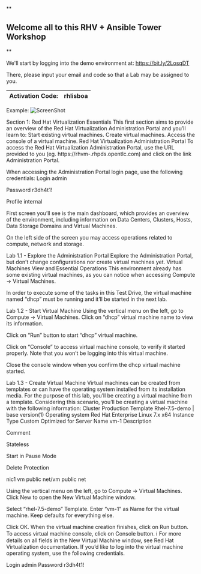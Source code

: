 **
## Welcome all to this RHV + Ansible Tower Workshop
**

We'll start by logging into the demo environment at: https://bit.ly/2LosqDT

There, please input your email and code so that a Lab may be assigned to you.

|Activation Code:|rhlisboa|
|-|--|

Example:
![ScreenShot](https://raw.github.com/Ansible-RH-Madrid/RHV-Ansible-Workshop/blob/master/images/example_get_guid.png)

Section 1: Red Hat Virtualization Essentials
This first section aims to provide an overview of the Red Hat Virtualization Administration Portal and you’ll learn to:
Start existing virtual machines.
Create virtual machines. 
Access the console of a virtual machine.
Red Hat Virtualization Administration Portal
To access the Red Hat Virtualization Administration Portal, use the URL provided to you (eg. https://rhvm-<GUID>.rhpds.opentlc.com) and click on the link Administration Portal.



When accessing the Administration Portal login page, use the following credentials:
Login
admin

Password
r3dh4t1!

Profile
internal


First screen you’ll see is the main dashboard, which provides an overview of the environment, including information on Data Centers, Clusters, Hosts, Data Storage Domains and Virtual Machines.

On the left side of the screen you may access operations related to compute, network and storage.

 Lab 1.1 - Explore the Administration Portal
Explore the Administration Portal, but don’t change configurations nor create virtual machines yet.
Virtual Machines View and Essential Operations
This environment already has some existing virtual machines, as you can notice when accessing Compute → Virtual Machines.


In order to execute some of the tasks in this Test Drive, the virtual machine named “dhcp” must be running and it’ll be started in the next lab. 

Lab 1.2 - Start Virtual Machine 
Using the vertical menu on the left, go to Compute → Virtual Machines.
Click on “dhcp” virtual machine name to view its information.

Click on “Run” button to start “dhcp” virtual machine.

Click on “Console” to access virtual machine console, to verify it started properly. Note that you won’t be logging into this virtual machine.

Close the console window when you confirm the dhcp virtual machine started.

Lab 1.3 - Create Virtual Machine 
Virtual machines can be created from templates or can have the operating system installed from its installation media. For the purpose of this lab, you’ll be creating a virtual machine from a template.
Considering this scenario, you’ll be creating a virtual machine with the following information:
Cluster
Production
Template
Rhel-7.5-demo | base version(1)
Operating system
Red Hat Enterprise Linux 7.x x64
Instance Type
Custom
Optimized for
Server
Name
vm-1
Description


Comment


Stateless


Start in Pause Mode


Delete Protection


nic1
vm public net/vm public net


Using the vertical menu on the left, go to Compute → Virtual Machines.
Click New to open the New Virtual Machine window.

Select “rhel-7.5-demo” Template.
Enter “vm-1” as Name for the virtual machine.
Keep defaults for everything else.

Click OK.
When the virtual machine creation finishes, click on Run button.
To access virtual machine console, click on Console button.
ℹ
For more details on all fields in the New Virtual Machine window, see Red Hat Virtualization documentation.
If you’d like to log into the virtual machine operating system, use the following credentials. 

Login
admin
Password
r3dh4t1!



